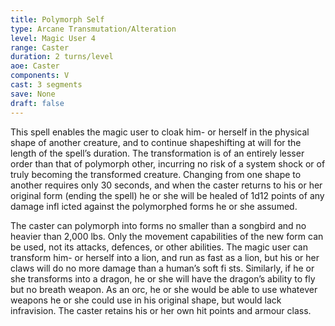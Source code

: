 ```yaml
---
title: Polymorph Self
type: Arcane Transmutation/Alteration
level: Magic User 4
range: Caster
duration: 2 turns/level
aoe: Caster
components: V
cast: 3 segments
save: None
draft: false
---
```


This spell enables the magic user to cloak him- or herself in the physical shape of another creature, and to continue shapeshifting at will for the length of the spell’s duration. The transformation is of an entirely lesser order than that of polymorph other, incurring no risk of a system shock or of truly becoming the transformed creature. Changing from one shape to another requires only 30 seconds, and when the caster returns to his or her original form (ending the spell) he or she will be healed of 1d12 points of any damage infl icted against the polymorphed forms he or she assumed.

The caster can polymorph into forms no smaller than a songbird and no heavier than 2,000 lbs. Only the movement capabilities of the new form can be used, not its attacks, defences, or other abilities. The magic user can transform him- or herself into a lion, and run as fast as a lion, but his or her claws will do no more damage than a human’s soft fi sts. Similarly, if he or she transforms into a dragon, he or she will have the dragon’s ability to fly but no breath weapon. As an orc, he or she would be able to use whatever weapons he or she could use in his original shape, but would lack infravision. The caster retains his or her own hit points and armour class.
